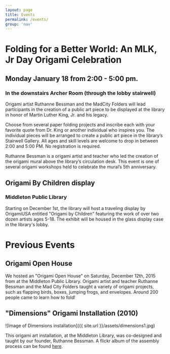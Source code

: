 ```yaml
---
layout: page
title: Events
permalink: /events/
group: 'nav'
---
```


# Folding for a Better World: An MLK, Jr Day Origami Celebration

## Monday January 18 from 2:00 - 5:00 pm.

### In the downstairs Archer Room (through the lobby stairwell)
Origami artist Ruthanne Bessman and the MadCity Folders will lead participants in the creation of a public art piece to be displayed at the library in honor of Martin Luther King, Jr. and his legacy.

Choose from several paper folding projects and inscribe each with your favorite quote from Dr. King or another individual who inspires you.  The individual pieces will be arranged to create a public art piece in the library’s Stairwell Gallery.  All ages and skill levels are welcome to drop in between 2:00 and 5:00 PM.  No registration is required.

Ruthanne Bessman is a origami artist and teacher who led the creation of the origami mural above the library’s circulation desk.  This event is one of several origami workshops held to celebrate the mural’s 5th anniversary.


## Origami By Children display

### Middleton Public Library
Starting on December 1st, the library will host a traveling
display by OrigamiUSA entitled "Origami by Children" featuring
the work of over two dozen artists ages 5-18.  The exhibit will
be housed in the glass display case in the library's lobby.

# Previous Events

## Origami Open House
We hosted an "Origami Open House" on Saturday, December 12th, 2015 from at the Middleton Public Library.
Origami artist and teacher Ruthanne Bessman and the Mad City Folders taught a variety of origami projects, such as flapping birds, boxes, jumping frogs, and envelopes.
Around 200 people came to learn how to fold!

## "Dimensions" Origami Installation (2010)
![Image of Dimensions installation]({{ site.url }}/assets/dimensions1.jpg)

This origami art installation, at the Middleton Library, was co-designed and taught by our founder, Ruthanne Bessman.
A flickr album of the assembly process can be found [here](https://www.flickr.com/photos/middletonpubliclibrary/sets/72157628098951846/).
